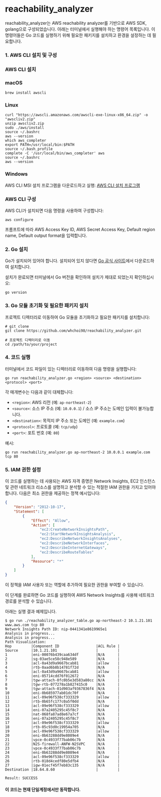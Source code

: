 # reachability_analyzer
reachability_analyzer는 AWS reachability analyzer를 기반으로 AWS SDK, golang으로 구성되었습니다.
아래는 터미널에서 실행해야 하는 명령어 목록입니다. 이 명령어들은 Go 코드를 실행하기 위해 필요한 패키지를 설치하고 환경을 설정하는 데 필요합니다.

### 1. AWS CLI 설치 및 구성

### AWS CLI 설치

### macOS

```
brew install awscli

```

### Linux

```
curl "https://awscli.amazonaws.com/awscli-exe-linux-x86_64.zip" -o "awscliv2.zip"
unzip awscliv2.zip
sudo ./aws/install
source ~/.bashrc
aws --version
which aws_completer
export PATH=/usr/local/bin:$PATH
source ~/.bash_profile
complete -C '/usr/local/bin/aws_completer' aws
source ~/.bashrc
aws --version

```

### Windows

AWS CLI MSI 설치 프로그램을 다운로드하고 실행:
[AWS CLI 설치 프로그램](https://awscli.amazonaws.com/AWSCLIV2.msi)

### AWS CLI 구성

AWS CLI가 설치되면 다음 명령을 사용하여 구성합니다:

```
aws configure
```

프롬프트에 따라 AWS Access Key ID, AWS Secret Access Key, Default region name, Default output format을 입력합니다.

### 2. Go 설치

Go가 설치되어 있어야 합니다. 설치되어 있지 않다면 [Go 공식 사이트](https://golang.org/dl/)에서 다운로드하여 설치합니다.

설치가 완료되면 터미널에서 Go 버전을 확인하여 설치가 제대로 되었는지 확인하십시오:

```
go version
```

### 3. Go 모듈 초기화 및 필요한 패키지 설치

프로젝트 디렉터리로 이동하여 Go 모듈을 초기화하고 필요한 패키지를 설치합니다:

```
# git clone
git clone https://github.com/whchoi98/reachability_analyzer.git

# 프로젝트 디렉터리로 이동
cd /path/to/your/project

```

### 4. 코드 실행

터미널에서 코드 파일이 있는 디렉터리로 이동하여 다음 명령을 실행합니다:

```
go run reachability_analyzer.go <region> <source> <destination> <protocol> <port>

```

각 매개변수는 다음과 같이 대체합니다:

- `<region>`: AWS 리전 (예: `ap-northeast-2`)
- `<source>`: 소스 IP 주소 (예: `10.0.0.1`) / 소스 IP 주소는 도메인 입력이 불가능합니다.
- `<destination>`: 목적지 IP 주소 또는 도메인 (예: `example.com`)
- `<protocol>`: 프로토콜 (예: `tcp/udp`)
- `<port>`: 포트 번호 (예: `80`)

예시:

```
go run reachability_analyzer.go ap-northeast-2 10.0.0.1 example.com tcp 80

```

### 5. IAM 권한 설정

이 코드를 실행하는 데 사용되는 AWS 자격 증명은 Network Insights, EC2 인스턴스 및 관련 네트워크 리소스를 설명하고 분석할 수 있는 적절한 IAM 권한을 가지고 있어야 합니다. 다음은 최소 권한을 제공하는 정책 예시입니다:

```json
{
    "Version": "2012-10-17",
    "Statement": [
        {
            "Effect": "Allow",
            "Action": [
                "ec2:CreateNetworkInsightsPath",
                "ec2:StartNetworkInsightsAnalysis",
                "ec2:DescribeNetworkInsightsAnalyses",
                "ec2:DescribeNetworkInterfaces",
                "ec2:DescribeInternetGateways",
                "ec2:DescribeRouteTables"
            ],
            "Resource": "*"
        }
    ]
}

```

이 정책을 IAM 사용자 또는 역할에 추가하여 필요한 권한을 부여할 수 있습니다.

이 단계를 완료하면 Go 코드를 실행하여 AWS Network Insights를 사용해 네트워크 경로를 분석할 수 있습니다.

아래는 실행 결과 예제입니다.

```
$ go run ./reachability_analyzer_table.go ap-northeast-2 10.1.21.101 www.aws.com tcp 80 
Network Insights Path ID: nip-0441341e8619965e1
Analysis in progress...
Analysis in progress...
Path Visualization:
Hop         |Component ID                 |ACL Rule |
Source      |10.1.21.101                  |         |
1           |eni-00076b439caa634df        |N/A      |
2           |sg-03ae5ce58c948e589         |N/A      |
3           |acl-0a43d9a9667bcab81        |allow    |
4           |rtb-0aad6b8b14781f72d        |N/A      |
5           |acl-0a43d9a9667bcab81        |allow    |
6           |eni-05714cdd76f012672        |N/A      |
7           |tgw-attach-0fc0b5e3d583a80cc |N/A      |
8           |tgw-rtb-077278a1b827415c0    |N/A      |
9           |tgw-attach-01d903af9367836f4 |N/A      |
10          |eni-0b685977ab01dc70f        |N/A      |
11          |acl-09e96f538cf333329        |allow    |
12          |rtb-0b65fc177c0a5f0dd        |N/A      |
13          |acl-09e96f538cf333329        |allow    |
14          |eni-07a2405295c45f8c7        |N/A      |
15          |nat-068fa87ad8e67a7cf        |N/A      |
16          |eni-07a2405295c45f8c7        |N/A      |
17          |acl-09e96f538cf333329        |allow    |
18          |rtb-05c93d0c19954a705        |N/A      |
19          |acl-09e96f538cf333329        |allow    |
20          |eni-0b63288dd9e8089e4        |N/A      |
21          |vpce-0c4933f77bab06c7b       |N/A      |
22          |N2S-firewall-ANFW-N2SVPC     |N/A      |
23          |vpce-0c4933f77bab06c7b       |N/A      |
24          |eni-0b63288dd9e8089e4        |N/A      |
25          |acl-09e96f538cf333329        |allow    |
26          |rtb-018d4cedf80e5dfb4        |N/A      |
27          |igw-01ecf45f7eb83c135        |N/A      |
Destination |18.64.8.60                   |         |

Result: SUCCESS
```

#### 이 코드는 현재 단일계정에서만 동작합니다.
